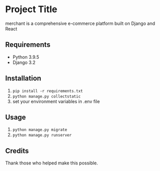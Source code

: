# Project Title

merchant is a comprehensive e-commerce platform built on Django and React

## Requirements

- Python 3.9.5
- Django 3.2

## Installation

1. `pip install -r requirements.txt`
2. `python manage.py collectstatic`
3. set your environment variables in .env file

## Usage

1. `python manage.py migrate`
2. `python manage.py runserver`

## Credits

Thank those who helped make this possible.
